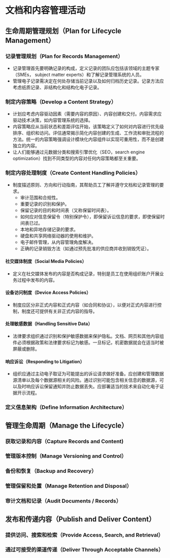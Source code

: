 # 文档和内容管理活动

## 生命周期管理规划（Plan for Lifecycle Management）

### 记录管理规划（Plan for Records Management）

- 记录管理首先要明确记录的构成，定义记录的团队应包括该领域的主题专家（SMEs， subject matter experts）和了解记录管理系统的人员。
- 管理电子记录需决定在何处存储当前记录以及如何归档历史记录。记录方法应考虑纸质记录、非结构化和结构化电子记录。

### 制定内容策略（Develop a Content Strategy）

- 计划应考虑内容驱动因素（需要内容的原因）、内容创建和交付。内容需求应驱动技术决策，如内容管理系统的选择。
- 内容策略应从当前状态和差距评估开始，该策略定义了如何对内容进行优先级排序、组织和访问。评估通常揭示简化内容创建的生成、工作流和审批流程的方法。统一的内容策略强调设计模块化内容组件以实现可重用性，而不是创建独立的内容。
- 让人们能够通过元数据分类和搜索引擎优化（SEO，search engine optimization）找到不同类型的内容对任何内容策略都至关重要。

### 制定内容处理制度（Create Content Handling Policies）

- 制度描述原则、方向和行动指南，其帮助员工了解并遵守文档和记录管理的要求。
  - 审计范围和合规性。
  - 重要记录的识别和保护。
  - 保留记录的目的和时间表（又称保留时间表）。
  - 如何应对信息保留令（特别保护令），即保留诉讼信息的要求，即使保留时间表已过。
  - 本地和异地存储记录的要求。
  - 硬盘和共享网络驱动器的使用和维护。
  - 电子邮件管理，从内容管理角度解决。
  - 正确的记录销毁方法（如通过预先批准的供应商并收到销毁凭证）。

#### 社交媒体制度（Social Media Policies）

- 定义在社交媒体发布的内容是否构成记录，特别是员工在使用组织账户开展业务过程中发布的内容。

#### 设备访问制度（Device Access Policies）

- 制度应区分非正式内容和正式内容（如合同和协议），以便对正式内容进行控制，制度还可提供有关非正式内容的指导。

#### 处理敏感数据（Handling Sensitive Data）

- 法律要求组织通过识别和保护敏感数据来保护隐私。文档、网页和其他内容组件必须根据政策和法律要求标记为敏感。一旦标记，机密数据就会在适当时被屏蔽或删除。

#### 响应诉讼（Responding to Litigation）

- 组织应通过主动电子取证为可能提出的诉讼请求做好准备。应创建和管理数据源清单以及每个数据源相关的风险。通过识别可能包含相关信息的数据源，可以及时响应诉讼保留通知并防止数据丢失。应部署适当的技术来自动化电子证据开示流程。

### 定义信息架构（Define Information Architecture）

## 管理生命周期（Manage the Lifecycle）

### 获取记录和内容（Capture Records and Content)

### 管理版本控制（Manage Versioning and Control）

### 备份和恢复（Backup and Recovery）

### 管理保留和处置（Manage Retention and Disposal）

### 审计文档和记录（Audit Documents / Records）

## 发布和传递内容（Publish and Deliver Content）

### 提供访问、搜索和检索（Provide Access, Search, and Retrieval）

### 通过可接受的渠道传递（Deliver Through Acceptable Channels）